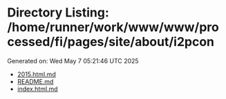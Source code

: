# Directory Listing: /home/runner/work/www/www/processed/fi/pages/site/about/i2pcon
Generated on: Wed May  7 05:21:46 UTC 2025

- [2015.html.md](2015.html.md)
- [README.md](README.md)
- [index.html.md](index.html.md)
